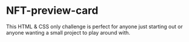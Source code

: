# NFT-preview-card
This HTML &amp; CSS only challenge is perfect for anyone just starting out or anyone wanting a small project to play around with.
